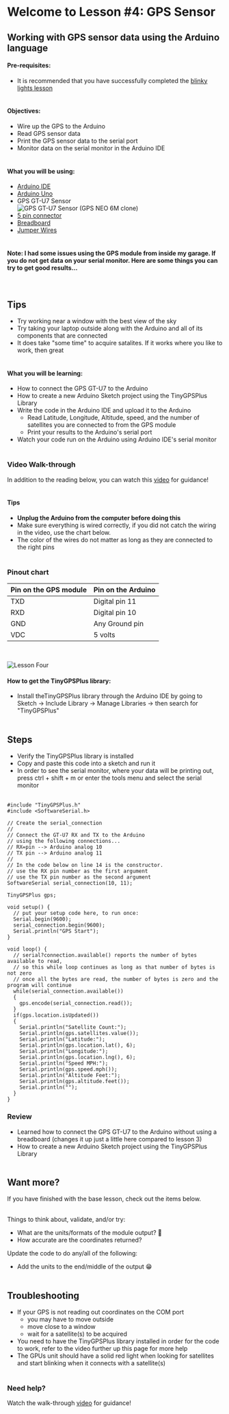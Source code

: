 # Welcome to Lesson #4: GPS Sensor

## Working with GPS sensor data using the Arduino language

#### Pre-requisites:
- It is recommended that you have successfully completed the [blinky lights lesson](/c/arduino/lesson1/)
</br></br>

#### Objectives:
- Wire up the GPS to the Arduino
- Read GPS sensor data
- Print the GPS sensor data to the serial port
- Monitor data on the serial monitor in the Arduino IDE
</br></br>

#### What you will be using:
- [Arduino IDE](/c/arduino/lesson5/screenshots/arduino-ide.png)
- [Arduino Uno](/c/arduino/lesson5/screenshots/arduino-uno-r3.png)
- GPS GT-U7 Sensor<br>![GPS GT-U7 Sensor (GPS NEO 6M clone)](/c/arduino/lesson4/screenshots/gps-gt-u7.png)
- [5 pin connector](/c/arduino/lesson4/screenshots/5-pin-connector.png)
- [Breadboard](/c/arduino/lesson5/screenshots/breadboard.png)
- [Jumper Wires](/c/arduino/lesson3/screenshots/1956-02.jpg)
</br></br>

#### Note: I had some issues using the GPS module from inside my garage. If you do not get data on your serial monitor. Here are some things you can try to get good results...
</br>

## Tips
- Try working near a window with the best view of the sky
- Try taking your laptop outside along with the Arduino and all of its components that are connected
- It does take "some time" to acquire satalites. If it works where you like to work, then great
</br></br>

#### What you will be learning:
- How to connect the GPS GT-U7 to the Arduino
- How to create a new Arduino Sketch project using the TinyGPSPlus Library
- Write the code in the Arduino IDE and upload it to the Arduino
  - Read Latitude, Longitude, Altitude, speed, and the number of satellites you are connected to from the GPS module
  - Print your results to the Arduino's serial port
- Watch your code run on the Arduino using Arduino IDE's serial monitor
</br></br>

<!-- ## Guide
Click this link and watch this YouTube video [How to use the GT U7 GPS module](https://youtu.be/7zw2ULu73DY)
</br></br>

#### Helpful video shortcuts
- [Connect the GPS GT-U7 to the Arduino](https://youtu.be/7zw2ULu73DY?t=54)
</br></br> -->

### Video Walk-through
In addition to the reading below, you can watch this [video](videos/Lesson4.mp4?raw=true) for guidance!
<br><br>

#### Tips
- **Unplug the Arduino from the computer before doing this**
- Make sure everything is wired correctly, if you did not catch the wiring in the video, use the chart below. 
- The color of the wires do not matter as long as they are connected to the right pins
</br></br>

<!-- <img src="screenshots/GPSback.jpg" width="350"></br>
<img src=screenshots/ArduinoBackGPS.jpg width="350"></br>
<img src=screenshots/ArdiunoFrountGPS.jpg width="350"></br> -->

### Pinout chart

  **Pin on the GPS module** | **Pin on the Arduino**
  --------------- | --------------- 
  TXD   | Digital pin 11
  RXD   | Digital pin 10
  GND  | Any Ground pin 
  VDC   | 5 volts
</br>  

<!-- **You are welcome to use the bread board as well to wire everything up.** -->
![Lesson Four](./images/WireUp.jpg)
  
#### How to get the TinyGPSPlus library:
- Install theTinyGPSPlus library through the Arduino IDE by going to Sketch -> Include Library -> Manage Libraries -> then search for "TinyGPSPlus"
<br><br>

## Steps
- Verify the TinyGPSPlus library is installed 
- Copy and paste this code into a sketch and run it
- In order to see the serial monitor, where your data will be printing out, press ctrl + shift + m or enter the tools menu and select the serial monitor
</br></br>

``` 
#include "TinyGPSPlus.h"
#include <SoftwareSerial.h>

// Create the serial_connection
//
// Connect the GT-U7 RX and TX to the Arduino
// using the following connections...
// RX=pin --> Arduino analog 10
// TX pin --> Arduino analog 11
//
// In the code below on line 14 is the constructor.
// use the RX pin number as the first argument
// use the TX pin number as the second argument
SoftwareSerial serial_connection(10, 11);

TinyGPSPlus gps;

void setup() {
  // put your setup code here, to run once:
  Serial.begin(9600);
  serial_connection.begin(9600);
  Serial.println("GPS Start");
}

void loop() {
  // serial?connection.available() reports the number of bytes available to read,
  // so this while loop continues as long as that number of bytes is not zero
  // once all the bytes are read, the number of bytes is zero and the program will continue
  while(serial_connection.available())
  {
    gps.encode(serial_connection.read());
  }
  if(gps.location.isUpdated())
  {
    Serial.println("Satellite Count:");
    Serial.println(gps.satellites.value());
    Serial.println("Latitude:");
    Serial.println(gps.location.lat(), 6);
    Serial.println("Longitude:");
    Serial.println(gps.location.lng(), 6);
    Serial.println("Speed MPH:");
    Serial.println(gps.speed.mph());
    Serial.println("Altitude Feet:");
    Serial.println(gps.altitude.feet());
    Serial.println("");
  }
}
  ```

### Review
- Learned how to connect the GPS GT-U7 to the Arduino without using a breadboard (changes it up just a little here compared to lesson 3)
- How to create a new Arduino Sketch project using the TinyGPSPlus Library
</br></br>

## Want more?
If you have finished with the base lesson, check out the items below.
<br><br>

Things to think about, validate, and/or try:
* What are the units/formats of the module output? 🤔
* How accurate are the coordinates returned?

Update the code to do any/all of the following:
* Add the units to the end/middle of the output 😁
<br><br>

## Troubleshooting 
- If your GPS is not reading out coordinates on the COM port 
  - you may have to move outside
  - move close to a window
  - wait for a satellite(s) to be acquired
- You need to have the TinyGPSPlus library installed in order for the code to work, refer to the video further up this page for more help
- The GPUs unit should have a solid red light when looking for satellites and start blinking when it connects with a satellite(s)
</br></br>

### Need help?
Watch the walk-through [video](videos/Lesson4.mp4?raw=true) for guidance!

